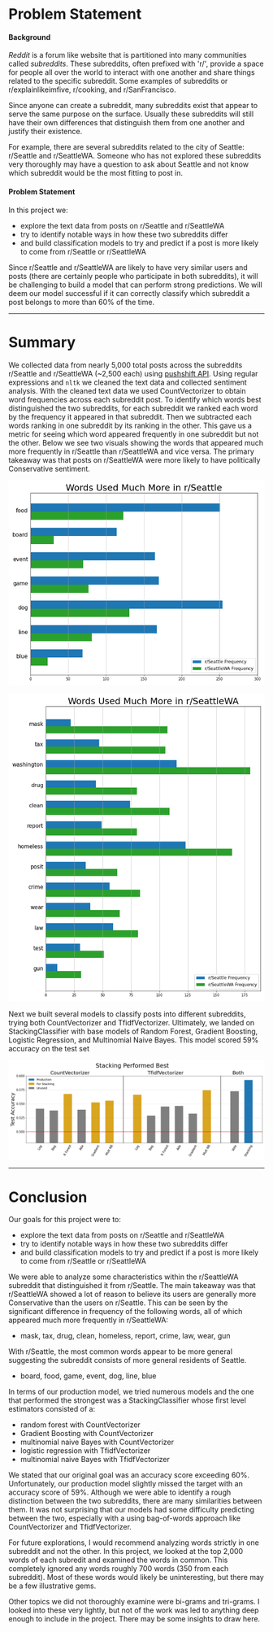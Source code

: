 # Problem Statement

#### Background
*Reddit* is a forum like website that is partitioned into many communities called *subreddits*. These subreddits, often prefixed with 'r/', provide a space for people all over the world to interact with one another and share things related to the specific subreddit. Some examples of subreddits or r/explainlikeimfive, r/cooking, and r/SanFrancisco.
 
Since anyone can create a subreddit, many subreddits exist that appear to serve the same purpose on the surface. Usually these subreddits will still have their own differences that distinguish them from one another and justify their existence.

For example, there are several subreddits related to the city of Seattle: r/Seattle and r/SeattleWA. Someone who has not explored these subreddits very thoroughly may have a question to ask about Seattle and not know which subreddit would be the most fitting to post in.

#### Problem Statement
In this project we:
- explore the text data from posts on r/Seattle and r/SeattleWA
- try to identify notable ways in how these two subreddits differ
- and build classification models to try and predict if a post is more likely to come from r/Seattle or r/SeattleWA

Since r/Seattle and r/SeattleWA are likely to have very similar users and posts (there are certainly people who participate in both subreddits), it will be challenging to build a model that can perform strong predictions. We will deem our model successful if it can correctly classify which subreddit a post belongs to more than 60% of the time.


---

# Summary

We collected data from nearly 5,000 total posts across the subreddits r/Seattle and r/SeattleWA (~2,500 each) using [pushshift API](https://github.com/pushshift/api). Using regular expressions and `nltk` we cleaned the text data and collected sentiment analysis. With the cleaned text data we used CountVectorizer to obtain word frequencies across each subreddit post. To identify which words best distinguished the two subreddits, for each subreddit we ranked each word by the frequency it appeared in that subreddit. Then we subtracted each words ranking in one subreddit by its ranking in the other. This gave us a metric for seeing which word appeared frequently in one subreddit but not the other. Below we see two visuals showing the words that appeared much more frequently in r/Seattle than r/SeattleWA and vice versa. The primary takeaway was that posts on r/SeattleWA were more likely to have politically Conservative sentiment.

![A horizontal bar chart showing word of words found more in r/Seattle](images/more_seattle.png)

![A horizontal bar chart showing word of words found more in r/SeattleWA](images/more_seattlewa.png)

Next we built several models to classify posts into different subreddits, trying both CountVectorizer and TfidfVectorizer. Ultimately, we landed on StackingClassifier with base models of Random Forest, Gradient Boosting, Logistic Regression, and Multinomial Naive Bayes. This model scored 59% accuracy on the test set

![Accuracy scores of 12 different models](images/iteration_scores.png)



---

# Conclusion

Our goals for this project were to:
- explore the text data from posts on r/Seattle and r/SeattleWA
- try to identify notable ways in how these two subreddits differ
- and build classification models to try and predict if a post is more likely to come from r/Seattle or r/SeattleWA

We were able to analyze some characteristics within the r/SeattleWA subreddit that distinguished it from r/Seattle. The main takeaway was that r/SeattleWA showed a lot of reason to believe its users are generally more Conservative than the users on r/Seattle. This can be seen by the significant difference in frequency of the following words, all of which appeared much more frequently in r/SeattleWA:
- mask, tax, drug, clean, homeless, report, crime, law, wear, gun

With r/Seattle, the most common words appear to be more general suggesting the subreddit consists of more general residents of Seattle.
- board, food, game, event, dog, line, blue

In terms of our production model, we tried numerous models and the one that performed the strongest was a StackingClassifier whose first level estimators consisted of a:
- random forest with CountVectorizer
- Gradient Boosting with CountVectorizer
- multinomial naive Bayes with CountVectorizer
- logistic regression with TfidfVectorizer
- multinomial naive Bayes with TfidfVectorizer

We stated that our original goal was an accuracy score exceeding 60%. Unfortunately, our production model slightly missed the target with an accuracy score of 59%. Although we were able to identify a rough distinction between the two subreddits, there are many similarities between them. It was not surprising that our models had some difficulty predicting between the two, especially with a using bag-of-words approach like CountVectorizer and TfidfVectorizer.

For future explorations, I would recommend analyzing words strictly in one subreddit and not the other. In this project, we looked at the top 2,000 words of each subredit and examined the words in common. This completely ignored any words roughly 700 words (350 from each subreddit). Most of these words would likely be uninteresting, but there may be a few illustrative gems.

Other topics we did not thoroughly examine were bi-grams and tri-grams. I looked into these very lightly, but not of the work was led to anything deep enough to include in the project. There may be some insights to draw here.
